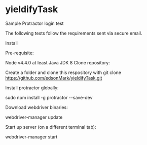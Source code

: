 # yieldifyTask

Sample Protractor login test

The following tests follow the requirements sent via secure email.

Install

Pre-requisite:

Node v4.4.0 at least
Java JDK 8
Clone repository:

Create a folder and clone this respository with git clone https://github.com/edsonMark/yieldifyTask.git

Install protractor globally:

sudo npm install -g protractor --save-dev

Download webdriver binaries:

webdriver-manager update

Start up server (on a different terminal tab):

webdriver-manager start

